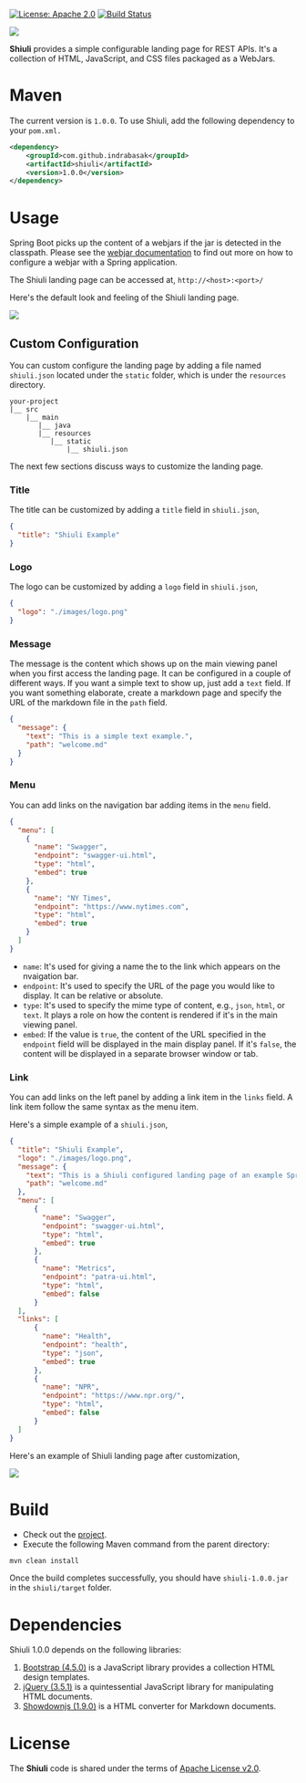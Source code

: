 [![License: Apache 2.0](https://img.shields.io/badge/License-Apache%202.0-blue.svg)](https://opensource.org/licenses/Apache-2.0) [![Build Status][travis-badge]][travis-badge-url]

![](./images/shiuli-title.png)

**Shiuli** provides a simple configurable landing page for REST APIs. It's a collection 
of HTML, JavaScript, and CSS files packaged as a WebJars.

# Maven

The current version is `1.0.0`. To use Shiuli, add the following dependency to your `pom.xml.`

```xml
<dependency>
    <groupId>com.github.indrabasak</groupId>
    <artifactId>shiuli</artifactId>
    <version>1.0.0</version>
</dependency>
```
# Usage
Spring Boot picks up the content of a webjars if the jar is detected in the classpath. 
Please see the [webjar documentation](https://www.webjars.org/documentation#springboot) 
to find out more on how to configure a webjar with a Spring application.

The Shiuli landing page can be accessed at, `http://<host>:<port>/`

Here's the default look and feeling of the Shiuli landing page.

![](./images/default-landing-page.png)

## Custom Configuration
You can custom configure the landing page by adding a file named `shiuli.json` 
located under the `static` folder, which is under the `resources` directory.

```
your-project
|__ src
    |__ main
       |__ java
       |__ resources
          |__ static
              |__ shiuli.json
```

The next few sections discuss ways to customize the landing page.

### Title 
The title can be customized by adding a `title` field in `shiuli.json`,
```json
{
  "title": "Shiuli Example"
}
```

### Logo
The logo can be customized by adding a `logo` field in `shiuli.json`,
```json
{
  "logo": "./images/logo.png"
}
``` 

### Message
The message is the content which shows up on the main viewing panel when you
first access the landing page. It can be configured in a couple of different
ways. If you want a simple text to show up, just add a `text` field. If you want
something elaborate, create a markdown page and specify the URL of the markdown
file in the `path` field. 

```json
{
  "message": {
    "text": "This is a simple text example.",
    "path": "welcome.md"
  }
}
```

### Menu
You can add links on the navigation bar adding items in the `menu` field.

```json
{
  "menu": [
    {
      "name": "Swagger",
      "endpoint": "swagger-ui.html",
      "type": "html",
      "embed": true
    },
    {
      "name": "NY Times",
      "endpoint": "https://www.nytimes.com",
      "type": "html",
      "embed": true
    }
  ]
}
```

  - `name`: It's used for giving a name the to the link which appears on 
  the nvaigation bar.
  - `endpoint`: It's used to specify the URL of the page you would like to 
  display. It can be relative or absolute.
  - `type`: It's used to specify the mime type of content, e.g., `json`, `html`, or `text`.
  It plays a role on how the content is rendered if it's in the main viewing 
  panel.
  - `embed`: If the value is `true`, the content of the URL specified in the
  `endpoint` field will be displayed in the main display panel. If it's `false`,
  the content will be displayed in a separate browser window or tab.
 
### Link
You can add links on the left panel by adding a link item in the `links` field.
A link item follow the same syntax as the menu item.

Here's a simple example of a `shiuli.json`,

```json
{
  "title": "Shiuli Example",
  "logo": "./images/logo.png",
  "message": {
    "text": "This is a Shiuli configured landing page of an example Spring Boot application.",
    "path": "welcome.md"
  },
  "menu": [
      {
        "name": "Swagger",
        "endpoint": "swagger-ui.html",
        "type": "html",
        "embed": true
      },
      {
        "name": "Metrics",
        "endpoint": "patra-ui.html",
        "type": "html",
        "embed": false
      }
  ],
  "links": [
      {
        "name": "Health",
        "endpoint": "health",
        "type": "json",
        "embed": true
      },
      {
        "name": "NPR",
        "endpoint": "https://www.npr.org/",
        "type": "html",
        "embed": false
      }
  ]
}
```

Here's an example of Shiuli landing page after customization,

![](./images/custom-landing-page.png)

# Build
* Check out the [project](https://github.com/indrabasak/shiuli).
* Execute the following Maven command from the parent directory:
```
mvn clean install
```
Once the build completes successfully, you should have `shiuli-1.0.0.jar` in the `shiuli/target` folder.

# Dependencies
Shiuli 1.0.0 depends on the following libraries:
1. [Bootstrap (4.5.0)](https://getbootstrap.com/) is a JavaScript library provides a collection HTML design templates. 
3. [jQuery (3.5.1)](http://jquery.com/) is a quintessential JavaScript library for manipulating HTML documents.
3. [Showdownjs (1.9.0)](http://showdownjs.com/) is a HTML converter for Markdown documents.

# License
The __Shiuli__ code is shared under the terms of [Apache License v2.0](https://opensource.org/licenses/Apache-2.0).

[travis-badge]: https://travis-ci.org/indrabasak/shiuli.svg?branch=master
[travis-badge-url]: https://travis-ci.org/indrabasak/shiuli

